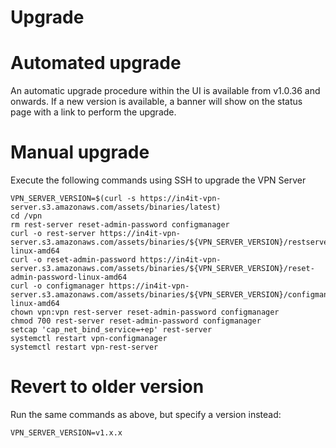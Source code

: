 # Upgrade

# Automated upgrade

An automatic upgrade procedure within the UI is available from v1.0.36 and onwards. If a new version is available, a banner will show on the status page with a link to perform the upgrade.

# Manual upgrade
Execute the following commands using SSH to upgrade the VPN Server

```
VPN_SERVER_VERSION=$(curl -s https://in4it-vpn-server.s3.amazonaws.com/assets/binaries/latest)
cd /vpn
rm rest-server reset-admin-password configmanager
curl -o rest-server https://in4it-vpn-server.s3.amazonaws.com/assets/binaries/${VPN_SERVER_VERSION}/restserver-linux-amd64
curl -o reset-admin-password https://in4it-vpn-server.s3.amazonaws.com/assets/binaries/${VPN_SERVER_VERSION}/reset-admin-password-linux-amd64
curl -o configmanager https://in4it-vpn-server.s3.amazonaws.com/assets/binaries/${VPN_SERVER_VERSION}/configmanager-linux-amd64
chown vpn:vpn rest-server reset-admin-password configmanager
chmod 700 rest-server reset-admin-password configmanager
setcap 'cap_net_bind_service=+ep' rest-server
systemctl restart vpn-configmanager
systemctl restart vpn-rest-server
```

# Revert to older version

Run the same commands as above, but specify a version instead:
```
VPN_SERVER_VERSION=v1.x.x
```